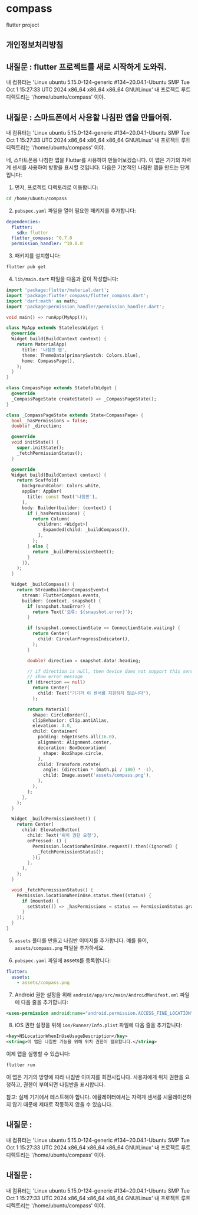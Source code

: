 # compass
flutter project

## 개인정보처리방침

## 내질문 : flutter 프로젝트를 새로 시작하게 도와줘.

내 컴퓨터는 'Linux ubuntu 5.15.0-124-generic #134~20.04.1-Ubuntu SMP Tue Oct 1 15:27:33 UTC 2024 x86_64 x86_64 x86_64 GNU/Linux'
내 프로젝트 루트 디렉토리는 '/home/ubuntu/compass' 이야.

## 내질문 : 스마트폰에서 사용할 나침판 앱을 만들어줘.

내 컴퓨터는 'Linux ubuntu 5.15.0-124-generic #134~20.04.1-Ubuntu SMP Tue Oct 1 15:27:33 UTC 2024 x86_64 x86_64 x86_64 GNU/Linux'
내 프로젝트 루트 디렉토리는 '/home/ubuntu/compass' 이야.

네, 스마트폰용 나침판 앱을 Flutter를 사용하여 만들어보겠습니다. 이 앱은 기기의 자력계 센서를 사용하여 방향을 표시할 것입니다. 다음은 기본적인 나침판 앱을 만드는 단계입니다:

1. 먼저, 프로젝트 디렉토리로 이동합니다:

```bash
cd /home/ubuntu/compass
```

2. `pubspec.yaml` 파일을 열어 필요한 패키지를 추가합니다:

```yaml
dependencies:
  flutter:
    sdk: flutter
  flutter_compass: ^0.7.0
  permission_handler: ^10.0.0
```

3. 패키지를 설치합니다:

```bash
flutter pub get
```

4. `lib/main.dart` 파일을 다음과 같이 작성합니다:

```dart
import 'package:flutter/material.dart';
import 'package:flutter_compass/flutter_compass.dart';
import 'dart:math' as math;
import 'package:permission_handler/permission_handler.dart';

void main() => runApp(MyApp());

class MyApp extends StatelessWidget {
  @override
  Widget build(BuildContext context) {
    return MaterialApp(
      title: '나침판 앱',
      theme: ThemeData(primarySwatch: Colors.blue),
      home: CompassPage(),
    );
  }
}

class CompassPage extends StatefulWidget {
  @override
  _CompassPageState createState() => _CompassPageState();
}

class _CompassPageState extends State<CompassPage> {
  bool _hasPermissions = false;
  double? _direction;

  @override
  void initState() {
    super.initState();
    _fetchPermissionStatus();
  }

  @override
  Widget build(BuildContext context) {
    return Scaffold(
      backgroundColor: Colors.white,
      appBar: AppBar(
        title: const Text('나침판'),
      ),
      body: Builder(builder: (context) {
        if (_hasPermissions) {
          return Column(
            children: <Widget>[
              Expanded(child: _buildCompass()),
            ],
          );
        } else {
          return _buildPermissionSheet();
        }
      }),
    );
  }

  Widget _buildCompass() {
    return StreamBuilder<CompassEvent>(
      stream: FlutterCompass.events,
      builder: (context, snapshot) {
        if (snapshot.hasError) {
          return Text('오류: ${snapshot.error}');
        }

        if (snapshot.connectionState == ConnectionState.waiting) {
          return Center(
            child: CircularProgressIndicator(),
          );
        }

        double? direction = snapshot.data!.heading;

        // if direction is null, then device does not support this sensor
        // show error message
        if (direction == null)
          return Center(
            child: Text("기기가 이 센서를 지원하지 않습니다"),
          );

        return Material(
          shape: CircleBorder(),
          clipBehavior: Clip.antiAlias,
          elevation: 4.0,
          child: Container(
            padding: EdgeInsets.all(16.0),
            alignment: Alignment.center,
            decoration: BoxDecoration(
              shape: BoxShape.circle,
            ),
            child: Transform.rotate(
              angle: (direction * (math.pi / 180) * -1),
              child: Image.asset('assets/compass.png'),
            ),
          ),
        );
      },
    );
  }

  Widget _buildPermissionSheet() {
    return Center(
      child: ElevatedButton(
        child: Text('위치 권한 요청'),
        onPressed: () {
          Permission.locationWhenInUse.request().then((ignored) {
            _fetchPermissionStatus();
          });
        },
      ),
    );
  }

  void _fetchPermissionStatus() {
    Permission.locationWhenInUse.status.then((status) {
      if (mounted) {
        setState(() => _hasPermissions = status == PermissionStatus.granted);
      }
    });
  }
}
```

5. `assets` 폴더를 만들고 나침반 이미지를 추가합니다. 예를 들어, `assets/compass.png` 파일을 추가하세요.

6. `pubspec.yaml` 파일에 assets를 등록합니다:

```yaml
flutter:
  assets:
    - assets/compass.png
```

7. Android 권한 설정을 위해 `android/app/src/main/AndroidManifest.xml` 파일에 다음 줄을 추가합니다:

```xml
<uses-permission android:name="android.permission.ACCESS_FINE_LOCATION" />
```

8. iOS 권한 설정을 위해 `ios/Runner/Info.plist` 파일에 다음 줄을 추가합니다:

```xml
<key>NSLocationWhenInUseUsageDescription</key>
<string>이 앱은 나침반 기능을 위해 위치 권한이 필요합니다.</string>
```

이제 앱을 실행할 수 있습니다:

```bash
flutter run
```

이 앱은 기기의 방향에 따라 나침반 이미지를 회전시킵니다. 사용자에게 위치 권한을 요청하고, 권한이 부여되면 나침반을 표시합니다.

참고: 실제 기기에서 테스트해야 합니다. 에뮬레이터에서는 자력계 센서를 시뮬레이션하지 않기 때문에 제대로 작동하지 않을 수 있습니다.

## 내질문 :

내 컴퓨터는 'Linux ubuntu 5.15.0-124-generic #134~20.04.1-Ubuntu SMP Tue Oct 1 15:27:33 UTC 2024 x86_64 x86_64 x86_64 GNU/Linux'
내 프로젝트 루트 디렉토리는 '/home/ubuntu/compass' 이야.


## 내질문 : 
내 컴퓨터는 'Linux ubuntu 5.15.0-124-generic #134~20.04.1-Ubuntu SMP Tue Oct 1 15:27:33 UTC 2024 x86_64 x86_64 x86_64 GNU/Linux'
내 프로젝트 루트 디렉토리는 '/home/ubuntu/compass' 이야.





